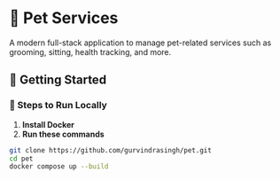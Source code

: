 # 🐾 Pet Services

A modern full-stack application to manage pet-related services such as grooming, sitting, health tracking, and more.

## 🚀 Getting Started

### 🧾 Steps to Run Locally

1. **Install Docker**
2. **Run these commands**

```bash
git clone https://github.com/gurvindrasingh/pet.git
cd pet
docker compose up --build
```
